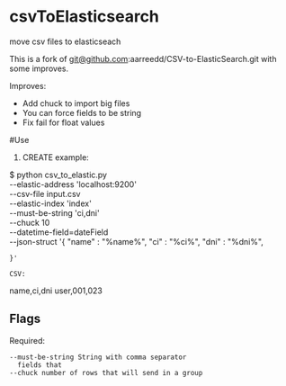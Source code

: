# csvToElasticsearch
move csv files to elasticseach

This is a fork of git@github.com:aarreedd/CSV-to-ElasticSearch.git with some improves.

Improves:

* Add chuck to import big files
* You can force fields to be string
* Fix fail for float values

#Use

1. CREATE example:

$ python csv_to_elastic.py \
    --elastic-address 'localhost:9200' \
    --csv-file input.csv \
    --elastic-index 'index' \
    --must-be-string 'ci,dni'\
     --chuck 10 \
    --datetime-field=dateField \
    --json-struct '{
        "name" : "%name%",
        "ci" : "%ci%",
        "dni" : "%dni%",
        
    }'
    
    CSV:

name,ci,dni
user,001,023


## Flags
Required:
```
--must-be-string String with comma separator
  fields that 
--chuck number of rows that will send in a group
